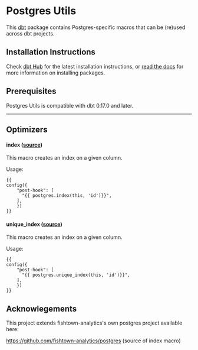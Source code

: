 # Postgres Utils

This [dbt](https://github.com/fishtown-analytics/dbt) package contains Postgres-specific macros that can be (re)used across dbt projects.

## Installation Instructions
Check [dbt Hub](https://hub.getdbt.com/fishtown-analytics/postgres_utils/latest/) for the latest installation instructions, or [read the docs](https://docs.getdbt.com/docs/package-management) for more information on installing packages.

## Prerequisites
Postgres Utils is compatible with dbt 0.17.0 and later.

----

## Optimizers

#### index ([source](macros/optimizers/index.sql))
This macro creates an index on a given column.

Usage:
```
{{
config({
    "post-hook": [
      "{{ postgres.index(this, 'id')}}",
    ],
    })
}}
```

#### unique_index ([source](macros/optimizers/uindex.sql))
This macro creates an index on a given column.

Usage:
```
{{
config({
    "post-hook": [
      "{{ postgres.unique_index(this, 'id')}}",
    ],
    })
}}
```


## Acknowlegements

This project extends fishtown-analytics's own postgres project available here:

https://github.com/fishtown-analytics/postgres (source of index macro)
